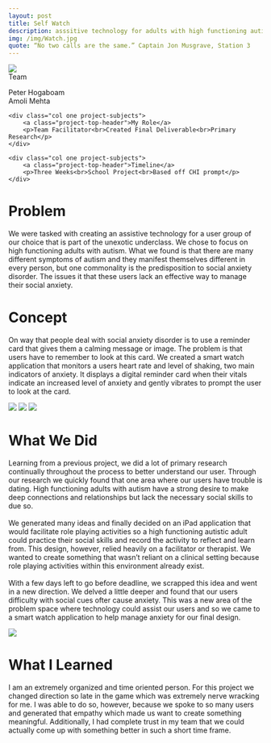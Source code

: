 ```yaml
---
layout: post
title: Self Watch
description: asssitive technology for adults with high functioning autism
img: /img/Watch.jpg
quote: “No two calls are the same.” Captain Jon Musgrave, Station 3
---
```

<div class="img_row">
	<img class="col three" src="{{ site.baseurl }}/img/Holding_Hands.jpg"/>
</div>

<div class="post-content">
	<div class="col one project-subjects">
		<a class="project-top-header">Team</a>
		<p>Peter Hogaboam<br>Amoli Mehta</p>
	</div>
	
	<div class="col one project-subjects">
		<a class="project-top-header">My Role</a>
		<p>Team Facilitator<br>Created Final Deliverable<br>Primary Research</p>
	</div>
	
	<div class="col one project-subjects">
		<a class="project-top-header">Timeline</a>
		<p>Three Weeks<br>School Project<br>Based off CHI prompt</p>
	</div>
</div>

<div class="post-content col three">
	<h1 class="project-description-title">Problem</h1>
	<p>We were tasked with creating an assistive technology for a user group of our choice that is part of the unexotic underclass. We chose to focus on high functioning adults with autism. What we found is that there are many different symptoms of autism and they manifest themselves different in every person, but one commonality is the predisposition to social anxiety disorder. The issues it that these users lack an effective way to manage their social anxiety.</p>
</div>

<div class="post-content col three">
	<h1 class="project-description-title">Concept</h1>
	<p> On way that people deal with social anxiety disorder is to use a reminder card that gives them a calming message or image. The problem is that users have to remember to look at this card. We created a smart watch application that monitors a users heart rate and level of shaking, two main indicators of anxiety. It displays a digital reminder card when their vitals indicate an increased level of anxiety and gently vibrates to prompt the user to look at the card.</p>
</div>

<div class="post-content">
	<img class="col one testing" src="{{ site.baseurl }}/img/2smartwatch.jpg"/>
	<img class="col one" src="{{ site.baseurl }}/img/1smartwatch.jpg"/>
	<img class="col one" src="{{ site.baseurl }}/img/3smartwatch.jpg"/>
</div>

<div class="post-content col three">
	<h1 class="project-description-title">What We Did</h1>
	<p>Learning from a previous project, we did a lot of primary research continually throughout the process to better understand our user. Through our research we quickly found that one area where our users have trouble is dating. High functioning adults with autism have a strong desire to make deep connections and relationships but lack the necessary social skills to due so.<br><br>We generated many ideas and finally decided on an iPad application that would facilitate role playing activities so a high functioning autistic adult could practice their social skills and record the activity to reflect and learn from. This design, however, relied heavily on a facilitator or therapist. We wanted to create something that wasn’t reliant on a clinical setting because role playing activities within this environment already exist.<br><br>With a few days left to go before deadline, we scrapped this idea and went in a new direction. We delved a little deeper and found that our users difficulty with social cues ofter cause anxiety. This was a new area of the problem space where technology could assist our users and so we came to a smart watch application to help manage anxiety for our final design.</p>
</div>


<div class="post-content">
	<img class="col one" src="{{ site.baseurl }}/img/me_whiteboard.jpg"/>
	<div class="col two">
		<h1 class="project-description-title">What I Learned</h1>
		<p>I am an extremely organized and time oriented person. For this project we changed direction so late in the game which was extremely nerve wracking for me. I was able to do so, however, because we spoke to so many users and generated that empathy which made us want to create something meaningful. Additionally, I had complete trust in my team that we could actually come up with something better in such a short time frame.</p>
	</div>
</div>




	



